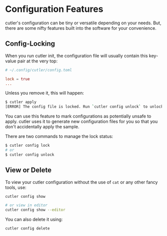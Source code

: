 # Configuration Features

cutler's configuration can be tiny or versatile depending on your needs. But, there are some nifty features built into the software for your convenience.

## Config-Locking

When you run cutler init, the configuration file will usually contain this key-value pair at the very top:

```toml
# ~/.config/cutler/config.toml

lock = true
...
```

Unless you remove it, this will happen:

```bash
$ cutler apply
[ERROR] The config file is locked. Run `cutler config unlock` to unlock.
```

You can use this feature to mark configurations as potentially unsafe to apply. cutler uses it to generate new configuration files for you so that you don't accidentally apply the sample.

There are two commands to manage the lock status:

```bash
$ cutler config lock
# or
$ cutler config unlock
```

## View or Delete

To view your cutler configuration without the use of `cat` or any other fancy tools, use:

```bash
cutler config show

# or view in editor
cutler config show --editor
```

You can also delete it using:

```bash
cutler config delete
```
